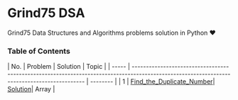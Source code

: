 # Grind75 DSA
Grind75 Data Structures and Algorithms problems solution in Python ❤


### Table of Contents

|  No.  |                                           Problem                    |              Solution                                                |   Topic   | 
| ----- | ------------------------------------------------------------------------------------------------------------------------------------------- | -------- |
|  1    | [Find_the_Duplicate_Number](https://leetcode.com/problems/3sum)| [Solution](https://github.com/yash872/PyDsa/blob/main/Array/Sort_Colors.py)|  Array   |

